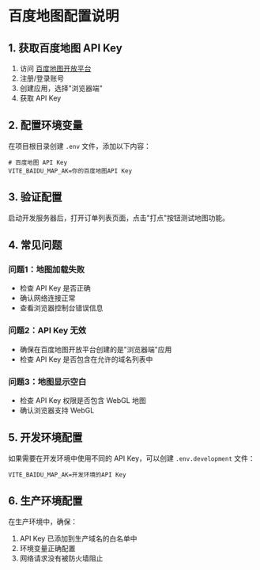 # 百度地图配置说明

## 1. 获取百度地图 API Key

1. 访问 [百度地图开放平台](https://lbsyun.baidu.com/)
2. 注册/登录账号
3. 创建应用，选择"浏览器端"
4. 获取 API Key

## 2. 配置环境变量

在项目根目录创建 `.env` 文件，添加以下内容：

```env
# 百度地图 API Key
VITE_BAIDU_MAP_AK=你的百度地图API Key
```

## 3. 验证配置

启动开发服务器后，打开订单列表页面，点击"打点"按钮测试地图功能。

## 4. 常见问题

### 问题1：地图加载失败

- 检查 API Key 是否正确
- 确认网络连接正常
- 查看浏览器控制台错误信息

### 问题2：API Key 无效

- 确保在百度地图开放平台创建的是"浏览器端"应用
- 检查 API Key 是否包含在允许的域名列表中

### 问题3：地图显示空白

- 检查 API Key 权限是否包含 WebGL 地图
- 确认浏览器支持 WebGL

## 5. 开发环境配置

如果需要在开发环境中使用不同的 API Key，可以创建 `.env.development` 文件：

```env
VITE_BAIDU_MAP_AK=开发环境的API Key
```

## 6. 生产环境配置

在生产环境中，确保：

1. API Key 已添加到生产域名的白名单中
2. 环境变量正确配置
3. 网络请求没有被防火墙阻止
